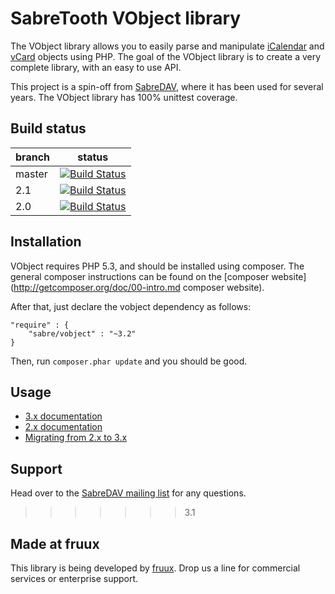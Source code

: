 SabreTooth VObject library
==========================

The VObject library allows you to easily parse and manipulate [iCalendar](https://tools.ietf.org/html/rfc5545)
and [vCard](https://tools.ietf.org/html/rfc6350) objects using PHP.
The goal of the VObject library is to create a very complete library, with an easy to use API.

This project is a spin-off from [SabreDAV](http://sabre.io/), where it has
been used for several years. The VObject library has 100% unittest coverage.

Build status
------------

| branch | status |
| ------ | ------ |
| master | [![Build Status](https://travis-ci.org/fruux/sabre-vobject.png?branch=master)](https://travis-ci.org/fruux/sabre-vobject) |
| 2.1    | [![Build Status](https://travis-ci.org/fruux/sabre-vobject.png?branch=2.1)](https://travis-ci.org/fruux/sabre-vobject) |
| 2.0    | [![Build Status](https://travis-ci.org/fruux/sabre-vobject.png?branch=2.0)](https://travis-ci.org/fruux/sabre-vobject) |


Installation
------------

VObject requires PHP 5.3, and should be installed using composer.
The general composer instructions can be found on the [composer website](http://getcomposer.org/doc/00-intro.md composer website).

After that, just declare the vobject dependency as follows:

```
"require" : {
    "sabre/vobject" : "~3.2"
}
```

Then, run `composer.phar update` and you should be good.

Usage
-----

* [3.x documentation](http://sabre.io/vobject/usage/)
* [2.x documentation](http://sabre.io/vobject/usage_2/)
* [Migrating from 2.x to 3.x](http://sabre.io/vobject/upgrade/)

Support
-------

Head over to the [SabreDAV mailing list](http://groups.google.com/group/sabredav-discuss) for any questions.
>>>>>>> 3.1

Made at fruux
-------------

This library is being developed by [fruux](https://fruux.com/). Drop us a line for commercial services or enterprise support.
